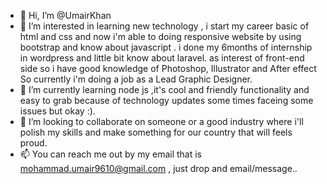 - 👋 Hi, I’m @UmairKhan
- 👀 I’m interested in learning new technology , i start my career basic of html and css and now i'm able to doing responsive website by using bootstrap and know about javascript .
i done my 6months of internship in wordpress and little bit know about laravel. as interest of front-end side so i have good knowledge of Photoshop, Illustrator and After effect
So currently i'm doing a job as a Lead Graphic Designer.
- 🌱 I’m currently learning node js ,it's cool and friendly functionality and easy to grab because of technology updates some times faceing some issues but okay :).
- 💞️ I’m looking to collaborate on someone or a good industry where i'll polish my skills and make something for our country that will feels proud. 
- 📫 You can reach me out by my email that is mohammad.umair9610@gmail.com , just drop and email/message..

<!---
UmairKhan2662/UmairKhan2662 is a ✨ special ✨ repository because its `README.md` (this file) appears on your GitHub profile.
You can click the Preview link to take a look at your changes.
--->
